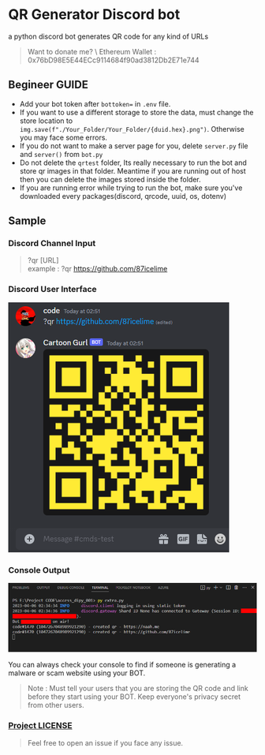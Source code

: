 # QR Generator Discord bot
a python discord bot generates QR code for any kind of URLs 
> Want to donate me? \ Ethereum Wallet : 0x76bD98E5E44ECc9114684f90ad3812Db2E71e744
## Begineer GUIDE 
* Add your bot token after ``bottoken=`` in ``.env`` file. 
* If you want to use a different storage to store the data, must change the store location to ``img.save(f"./Your_Folder/Your_Folder/{duid.hex}.png")``. Otherwise you may face some errors. 
* If you do not want to make a server page for you, delete ``server.py`` file and ``server()`` from ``bot.py`` 
* Do not delete the ``qrtest`` folder, Its really necessary to run the bot and store qr images in that folder. Meantime if you are running out of host then you can delete the images stored inside the folder.
* If you are running error while trying to run the bot, make sure you've downloaded every packages(discord, qrcode, uuid, os, dotenv)


## Sample 
### Discord Channel Input 
> ?qr [URL] \
> example : ?qr https://github.com/87icelime
### Discord User Interface 
![ Discord outpout](qrbot_example.PNG)


### Console Output 
![ Console Output](console_example.png)

You can always check your console to find if someone is generating a malware or scam website using your BOT. 
> Note : Must tell your users that you are storing the QR code and link before they start using your BOT. Keep everyone's privacy secret from other users.

### [Project LICENSE](LICENSE)

> Feel free to open an issue if you face any issue. 

